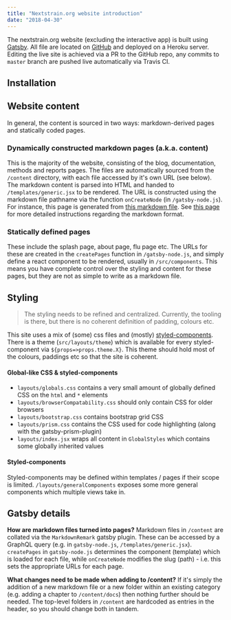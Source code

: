 ```yaml
---
title: "Nextstrain.org website introduction"
date: "2018-04-30"
---
```


The nextstrain.org website (excluding the interactive app) is built using [Gatsby](https://www.gatsbyjs.org/).
All file are located on [GitHub](https://github.com/nextstrain/static) and deployed on a Heroku server.
Editing the live site is achieved via a PR to the GitHub repo, any commits to `master` branch are pushed live automatically via Travis CI.

## Installation

## Website content

In general, the content is sourced in two ways: markdown-derived pages and statically coded pages.

### Dynamically constructed markdown pages (a.k.a. content)

This is the majority of the website, consisting of the blog, documentation, methods and reports pages.
The files are automatically sourced from the `/content` directory, with each file accessed by it's own URL (see below).
The markdown content is parsed into HTML and handed to `/templates/generic.jsx` to be rendered.
The URL is constructed using the markdown file pathname via the function `onCreateNode` (in `/gatsby-node.js`).
For instance, this page is generated from [this markdown file](https://github.com/nextstrain/static/blob/master/content/docs/04-static-content/01-introduction.md).
See [this page](./writing-content.md) for more detailed instructions regarding the markdown format.


### Statically defined pages

These include the splash page, about page, flu page etc.
The URLs for these are created in the `createPages` function in `/gatsby-node.js`, and simply define a react component to be rendered, usually in `/src/components`.
This means you have complete control over the styling and content for these pages, but they are not as simple to write as a markdown file.

## Styling

> The styling needs to be refined and centralized. Currently, the tooling is there, but there is no coherent definition of padding, colours etc.

This site uses a mix of (some) css files and (mostly) [styled-components](https://www.styled-components.com/).
There is a theme (`src/layouts/theme`) which is available for every styled-component via `${props=>props.theme.X}`.
This theme should hold most of the colours, paddings etc so that the site is coherent.

#### Global-like CSS & styled-components

* `layouts/globals.css` contains a very small amount of globally defined CSS on the `html` and `*` elements
* `layouts/browserCompatability.css` should only contain CSS for older browsers
* `layouts/bootstrap.css` contains bootstrap grid CSS
* `layouts/prism.css` contains the CSS used for code highlighting (along with the gatsby-prism-plugin)
* `layouts/index.jsx` wraps all content in `GlobalStyles` which contains some globally inherited values

#### Styled-components

Styled-components may be defined within templates / pages if their scope is limited.
`/layouts/generalComponents` exposes some more general components which multiple views take in.


## Gatsby details

**How are markdown files turned into pages?**
Markdown files in `/content` are collated via the `MarkdownRemark` gatsby plugin. These can be accessed by a GraphQL query (e.g. in `gatsby-node.js`, `/templates/generic.jsx`). `createPages` in `gatsby-node.js` determines the component (template) which is loaded for each file, while `onCreateNode` modifies the slug (path) - i.e. this sets the appropriate URLs for each page.


**What changes need to be made when adding to /content?**
If it's simply the addition of a new markdown file or a new folder within an existing category (e.g. adding a chapter to `/content/docs`) then nothing further should be needed. The top-level folders in `/content` are hardcoded as entries in the header, so you should change both in tandem.
